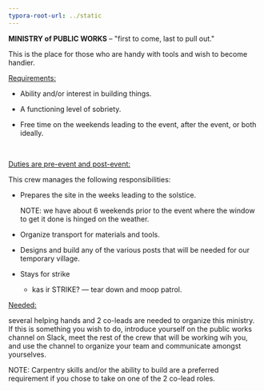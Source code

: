 ```yaml
---
typora-root-url: ../static
---
```


**MINISTRY of PUBLIC WORKS**  –  "first to come, last to pull out."  



This is the place for those who are handy with tools and wish to become handier.   

<u>Requirements:</u>

- Ability and/or interest in building things. 

- A functioning level of sobriety. 

- Free time on the weekends leading to the event, after the event, or both ideally. 

  ​

<u>Duties are pre-event and post-event:</u>

This crew manages the following responsibilities: 

- Prepares the site in the weeks leading to the solstice. 

  NOTE: we have about 6 weekends prior to the event where the window to get it done is hinged on the weather.  

- Organize transport for materials and tools.

- Designs and build any of the various posts that will be needed for our temporary village. 

- Stays for strike

  - kas ir STRIKE?  — tear down and moop patrol.

    

<u>Needed:</u>

several helping hands and 2 co-leads are needed to organize this ministry.   If this is something you wish to do, introduce yourself on the public works channel on Slack, meet the rest of the crew that will be working wih you, and use the channel to organize your team and communicate amongst yourselves.  

NOTE: Carpentry skills and/or the ability to build are a preferred requirement if you chose to take on one of the 2 co-lead roles. 



 





